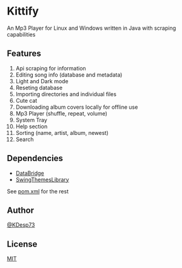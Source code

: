 # Kittify

An Mp3 Player for Linux and Windows written in Java with scraping capabilities

## Features

1. Api scraping for information
2. Editing song info (database and metadata)
3. Light and Dark mode
4. Reseting database
5. Importing directories and individual files
6. Cute cat
7. Downloading album covers locally for offline use
8. Mp3 Player (shuffle, repeat, volume)
9. System Tray
10. Help section
11. Sorting (name, artist, album, newest)
12. Search

## Dependencies

- [DataBridge](https://github.com/KDesp73/DataBridge)
- [SwingThemesLibrary](https://github.com/KDesp73/Swing-Themes-Library)

See [pom.xml](https://github.com/KDesp73/Swing-Themes-Library/blob/main/pom.xml) for the rest

## Author

[@KDesp73](https://github.com/KDesp73)

## License

[MIT](https://github.com/KDesp73/Swing-Themes-Library/blob/main/LICENSE)





